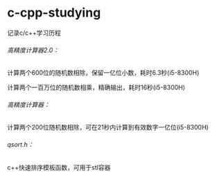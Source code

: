 # c-cpp-studying
记录c/c++学习历程

###### 高精度计算器2.0：

计算两个600位的随机数相除，保留一亿位小数，耗时6.3秒(i5-8300H)

计算两个一百万位的随机数相乘，精确输出，耗时16秒(i5-8300H)

###### 高精度计算器：

计算两个200位随机数相除，可在21秒内计算到有效数字一亿位(i5-8300H)

###### qsort.h：

c++快速排序模板函数，可用于stl容器
